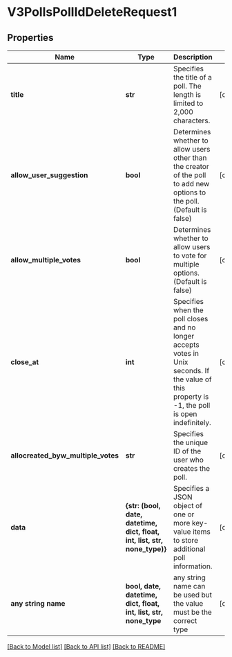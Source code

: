 # V3PollsPollIdDeleteRequest1


## Properties
Name | Type | Description | Notes
------------ | ------------- | ------------- | -------------
**title** | **str** | Specifies the title of a poll. The length is limited to 2,000 characters. | [optional] 
**allow_user_suggestion** | **bool** | Determines whether to allow users other than the creator of the poll to add new options to the poll. (Default is false) | [optional] 
**allow_multiple_votes** | **bool** | Determines whether to allow users to vote for multiple options. (Default is false) | [optional] 
**close_at** | **int** | Specifies when the poll closes and no longer accepts votes in Unix seconds. If the value of this property is -1, the poll is open indefinitely. | [optional] 
**allocreated_byw_multiple_votes** | **str** | Specifies the unique ID of the user who creates the poll. | [optional] 
**data** | **{str: (bool, date, datetime, dict, float, int, list, str, none_type)}** | Specifies a JSON object of one or more key-value items to store additional poll information. | [optional] 
**any string name** | **bool, date, datetime, dict, float, int, list, str, none_type** | any string name can be used but the value must be the correct type | [optional]

[[Back to Model list]](../README.md#documentation-for-models) [[Back to API list]](../README.md#documentation-for-api-endpoints) [[Back to README]](../README.md)


